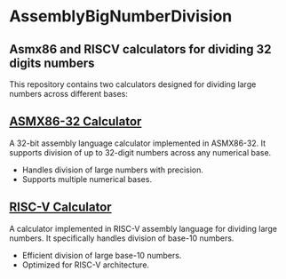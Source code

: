 # AssemblyBigNumberDivision
## Asmx86 and RISCV calculators for dividing 32 digits numbers
This repository contains two calculators designed for dividing large numbers across different bases:

## [ASMX86-32 Calculator]()
A 32-bit assembly language calculator implemented in ASMX86-32. It supports division of up to 32-digit numbers across any numerical base.
* Handles division of large numbers with precision.
* Supports multiple numerical bases.

## [RISC-V Calculator]()
A calculator implemented in RISC-V assembly language for dividing large numbers. It specifically handles division of base-10 numbers.
* Efficient division of large base-10 numbers.
* Optimized for RISC-V architecture.
